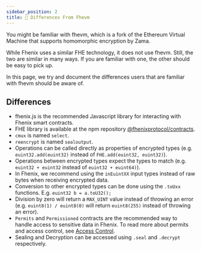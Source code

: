 ```yaml
---
sidebar_position: 2
title: 🔀 Differences From Fhevm
---
```


You might be familiar with fhevm, which is a fork of the Ethereum Virtual Machine that supports homomorphic encryption by Zama.

While Fhenix uses a similar FHE technology, it does not use fhevm. Still, the two are similar in many ways. If you are familiar with one, the other should be easy to pick up.  

In this page, we try and document the differences users that are familiar with fhevm should be aware of.

## Differences

* fhenix.js is the recommended Javascript library for interacting with Fhenix smart contracts.
* FHE library is available at the npm repository [@fhenixprotocol/contracts](https://www.npmjs.com/package/@fhenixprotocol/contracts).
* `cmux` is named `select`.
* `reencrypt` is named `sealoutput`.
* Operations can be called directly as properties of encrypted types (e.g. `euint32.add(euint32)` instead of `FHE.add(euint32, euint32)`).
* Operations between encrypted types expect the types to match (e.g. `euint32 + euint32` instead of `euint32 + euint64)`).
* In Fhenix, we recommend using the `inEuintXX` input types instead of raw bytes when receiving encrypted data.
* Conversion to other encrypted types can be done using the `.toUxx` functions. E.g. `euint32 b = a.toU32();`
* Division by zero will return a `MAX_UINT` value instead of throwing an error (e.g. `euint8(1) / euint8(0)` will return `euint8(255)` instead of throwing an error).
* `Permits` and `Permissioned` contracts are the recommended way to handle access to sensitive data in Fhenix. To read more about permits and access control, see [Access Control](../../Encryption%20and%20Privacy/Permits-Access-Control.md). 
* Sealing and Decryption can be accessed using `.seal` and `.decrypt` respectively.
